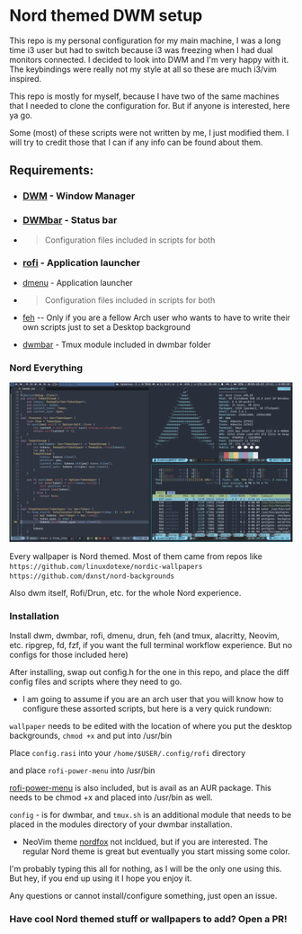 # Nord themed DWM setup

This repo is my personal configuration for my main machine, I was a long time i3 user but had to switch because i3 was freezing when I had dual monitors connected. I decided to look into DWM and I'm very happy with it. The keybindings were really not my style at all so these are much i3/vim inspired. 

This repo is mostly for myself, because I have two of the same machines that I needed to clone the configuration for. But if anyone is interested, here ya go. 

Some (most) of these scripts were not written by me, I just modified them. I will try to credit those that I can if any info can be found about them. 


## Requirements:
 - ### [DWM](https://dwm.suckless.org/) - Window Manager

 - ### [DWMbar](https://github.com/joestandring/dwm-bar) - Status bar
  - > Configuration files included in scripts for both


 - ### [rofi](https://github.com/davatorium/rofi) - Application launcher

  - [dmenu](https://tools.suckless.org/dmenu/) - Application launcher

 - > Configuration files included in scripts for both

 - [feh](https://wiki.archlinux.org/title/feh) -- Only if you are a fellow Arch user who wants to have to write their own scripts just to set a Desktop background

 - [dwmbar](https://github.com/joestandring/dwm-bar) - Tmux module included in dwmbar folder

### Nord Everything
<img src=/screenshots/dwm.png width="1250px">

Every wallpaper is Nord themed. Most of them came from repos like \
`https://github.com/linuxdotexe/nordic-wallpapers`
`https://github.com/dxnst/nord-backgrounds`

Also dwm itself, Rofi/Drun, etc. for the whole Nord experience.

### Installation

Install dwm, dwmbar, rofi, dmenu, drun, feh (and tmux, alacritty, Neovim, etc. ripgrep, fd, fzf, if you want the full terminal workflow experience. But no configs for those included here)

 After installing, swap out config.h for the one in this repo, and place the diff config files and scripts where they need to go.

- I am going to assume if you are an arch user that you will know how to configure these assorted scripts, but here is a very quick rundown:

 `wallpaper` needs to be edited with the location of where you put the desktop backgrounds, `chmod +x` and put into /usr/bin

Place `config.rasi` into your `/home/$USER/.config/rofi` directory

and place `rofi-power-menu` into /usr/bin

[rofi-power-menu](https://github.com/jluttine/rofi-power-menu) is also included, but is avail as an AUR package. This needs to be chmod +x and placed into /usr/bin as well.

`config` - is for dwmbar, and `tmux.sh` is an additional module that needs to be placed in the modules directory of your dwmbar installation.

 - NeoVim theme [nordfox](https://github.com/EdenEast/nightfox.nvim) not incldued, but if you are interested. The regular Nord theme is great but eventually you start missing some color. 

I'm probably typing this all for nothing, as I will be the only one using this. But hey, if you end up using it I hope you enjoy it.

Any questions or cannot install/configure something, just open an issue.


### Have cool Nord themed stuff or wallpapers to add? Open a PR!
